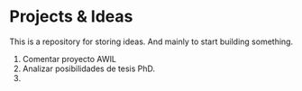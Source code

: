 # Projects & Ideas
This is a repository for storing ideas. And mainly to start building something.

1. Comentar proyecto AWIL
2. Analizar posibilidades de tesis PhD.
3. 